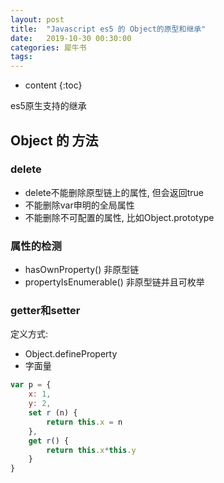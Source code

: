 ```yaml
---
layout: post
title:  "Javascript es5 的 Object的原型和继承"
date:   2019-10-30 00:30:00
categories: 犀牛书 
tags: 
---
```

* content
{:toc}

es5原生支持的继承



## Object 的 方法

### delete


- delete不能删除原型链上的属性, 但会返回true
- 不能删除var申明的全局属性
- 不能删除不可配置的属性, 比如Object.prototype

### 属性的检测

- hasOwnProperty() 非原型链
- propertyIsEnumerable() 非原型链并且可枚举

### getter和setter

定义方式: 
- Object.defineProperty
- 字面量

```js
var p = {
    x: 1,
    y: 2,
    set r (n) {
        return this.x = n
    },
    get r() {
        return this.x*this.y
    }
}
```